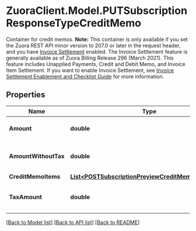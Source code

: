 # ZuoraClient.Model.PUTSubscriptionResponseTypeCreditMemo
Container for credit memos.  **Note:** This container is only available if you set the Zuora REST API minor version to 207.0 or later in the request header, and you have  [Invoice Settlement](https://knowledgecenter.zuora.com/Billing/Billing_and_Payments/Invoice_Settlement) enabled. The Invoice Settlement feature is generally available as of Zuora Billing Release 296 (March 2021). This feature includes Unapplied Payments, Credit and Debit Memo, and Invoice Item Settlement. If you want to enable Invoice Settlement, see [Invoice Settlement Enablement and Checklist Guide](https://knowledgecenter.zuora.com/Billing/Billing_and_Payments/Invoice_Settlement/Invoice_Settlement_Migration_Checklist_and_Guide) for more information.  

## Properties

Name | Type | Description | Notes
------------ | ------------- | ------------- | -------------
**Amount** | **double** | Credit memo amount. | [optional] 
**AmountWithoutTax** | **double** | Credit memo amount minus tax. | [optional] 
**CreditMemoItems** | [**List&lt;POSTSubscriptionPreviewCreditMemoItemsType&gt;**](POSTSubscriptionPreviewCreditMemoItemsType.md) |  | [optional] 
**TaxAmount** | **double** | Tax amount on the credit memo. | [optional] 

[[Back to Model list]](../README.md#documentation-for-models) [[Back to API list]](../README.md#documentation-for-api-endpoints) [[Back to README]](../README.md)


